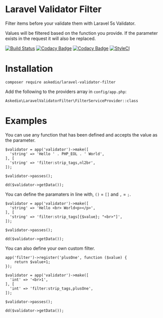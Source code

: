 # Laravel Validator Filter
Filter items before your validate them with Laravel 5s Validator.

Values will be filtered based on the function you provide. If the parameter exists in the request it will also be replaced.

[![Build Status](https://travis-ci.org/Askedio/laravel-validator-filter.svg?branch=master)](https://travis-ci.org/Askedio/laravel-validator-filter)
[![Codacy Badge](https://api.codacy.com/project/badge/Grade/f91e7399c0ff40c988ba1587f3594d8a)](https://www.codacy.com/app/gcphost/laravel-validator-filter?utm_source=github.com&amp;utm_medium=referral&amp;utm_content=Askedio/laravel-validator-filter&amp;utm_campaign=Badge_Grade)
[![Codacy Badge](https://api.codacy.com/project/badge/Coverage/f91e7399c0ff40c988ba1587f3594d8a)](https://www.codacy.com/app/gcphost/laravel-validator-filter?utm_source=github.com&amp;utm_medium=referral&amp;utm_content=Askedio/laravel-validator-filter&amp;utm_campaign=Badge_Coverage)
[![StyleCI](https://styleci.io/repos/64607017/shield)](https://styleci.io/repos/64607017)

# Installation
~~~
composer require askedio/laravel-validator-filter
~~~

Add the following to the providers array in `config/app.php`:
~~~
Askedio\LaravelValidatorFilter\FilterServiceProvider::class
~~~

# Examples

You can use any function that has been defined and accepts the value as the parameter.
~~~
$validator = app('validator')->make([
  'string' => 'Hello ' . PHP_EOL . ' World',
], [
  'string' => 'filter:strip_tags,nl2br',
]);

$validator->passes();

dd($validator->getData());
~~~

You can define the paramaters in line with, `()` = `[]` and `,` = `;`.
~~~
$validator = app('validator')->make([
  'string' => 'Hello <br> World<p></p>',
], [
  'string' => 'filter:strip_tags[{$value}; "<br>"]',
]);

$validator->passes();

dd($validator->getData());
~~~

You can also define your own custom filter.
~~~
app('filter')->register('plusOne', function ($value) {
    return $value+1;
});

$validator = app('validator')->make([
  'int' => '<br>1',
], [
  'int' => 'filter:strip_tags,plusOne',
]);

$validator->passes();

dd($validator->getData());
~~~